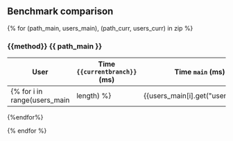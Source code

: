 ## Benchmark comparison
{% for (path_main, users_main), (path_curr, users_curr) in zip %}
### {{method}} {{ path_main }}

| User | Time `{{currentbranch}}` (ms) | Time `main` (ms) | Ratio `{{currentbranch}}`/`main` | Size (Kb) `{{currentbranch}}` | Size `main` (Kb) |
| -- | -- | -- | -- | -- | -- |
{% for i in range(users_main|length) %}| {{users_main[i].get("username")}} | {{users_curr[i].get('time')}} | {{users_main[i].get('time')}} | <span style="{% if (users_main[i].get('time') / users_curr[i].get('time')) > 2 * users_main[i].get('time') %} color:red; {% endif %}"> {{ "%.2f"| format(users_curr[i].get('time') / users_main[i].get('time')) }} </span>| {{users_curr[i].get('size')}} |{{users_main[i].get('size')}} |
{%endfor%}

{% endfor %}
